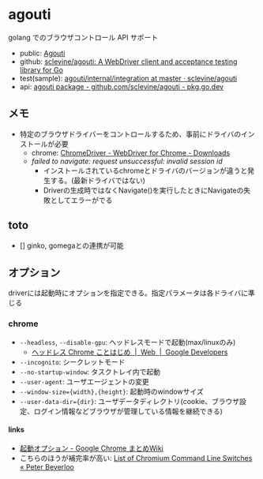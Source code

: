 # agouti

golang でのブラウザコントロール API サポート

- public: [Agouti](https://agouti.org/)
- github: [sclevine/agouti: A WebDriver client and acceptance testing library for Go](https://github.com/sclevine/agouti)
- test(sample): [agouti/internal/integration at master · sclevine/agouti](https://github.com/sclevine/agouti/tree/master/internal/integration)
- api: [agouti package \- github\.com/sclevine/agouti \- pkg\.go\.dev](https://pkg.go.dev/github.com/sclevine/agouti)

## メモ

- 特定のブラウザドライバーをコントロールするため、事前にドライバのインストールが必要
  - chrome: [ChromeDriver \- WebDriver for Chrome \- Downloads](https://chromedriver.chromium.org/downloads)
  - *failed to navigate: request unsuccessful: invalid session id*
    - インストールされているchromeとドライバのバージョンが違うと発生する。(最新ドライバではない)
    - Driverの生成時ではなくNavigate()を実行したときにNavigateの失敗としてエラーがでる

## toto

- [] ginko, gomegaとの連携が可能

## オプション

driverには起動時にオプションを指定できる。指定パラメータは各ドライバに準じる

### chrome

- `--headless`, `--disable-gpu`: ヘッドレスモードで起動(max/linuxのみ)
  - [ヘッドレス Chrome ことはじめ  \|  Web  \|  Google Developers](https://developers.google.com/web/updates/2017/04/headless-chrome#cli)
- `--incognito`: シークレットモード
- `--no-startup-window`: タスクトレイ内で起動
- `--user-agent`: ユーザエージェントの変更
- `--window-size={width},{height}`: 起動時のwindowサイズ
- `--user-data-dir={dir}`: ユーザデータディレクトリ(cookie、ブラウザ設定、ログイン情報などブラウザが管理している情報を継続できる)

#### links

- [起動オプション \- Google Chrome まとめWiki](http://chrome.half-moon.org/43.html)
- こちらのほうが補完率が高い: [List of Chromium Command Line Switches « Peter Beverloo](https://peter.sh/experiments/chromium-command-line-switches/)
